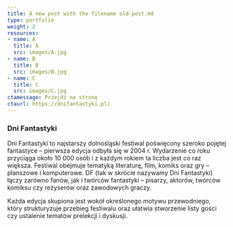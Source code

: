 ```yaml
---
title: A new post with the filename old-post.md
type: portfolio
weight: 2
resources:
- name: A
  title: A
  src: images/A.jpg
- name: B
  title: B
  src: images/B.jpg
- name: C
  title: C
  src: images/C.jpg
ctamessage: Przejdź na stronę
ctaurl: https://dnifantastyki.pl/
---
```


### Dni Fantastyki

Dni Fantastyki to najstarszy dolnośląski festiwal poświęcony szeroko pojętej fantastyce – pierwsza edycja odbyła się w 2004 r. Wydarzenie co roku przyciąga około 10 000 osób i z każdym rokiem ta liczba jest co raz większa. Festiwal obejmuje tematyką literaturę, film, komiks oraz gry – planszowe i komputerowe. DF (tak w skrócie nazywamy Dni Fantastyki) łączy zarówno fanów, jak i twórców fantastyki – pisarzy, aktorów, twórców komiksu czy reżyserów oraz zawodowych graczy.

Każda edycja skupiona jest wokół określonego motywu przewodniego, który strukturyzuje przebieg festiwalu oraz ułatwia stworzenie listy gości czy ustalenie tematów prelekcji i dyskusji.